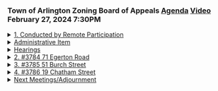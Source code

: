### Town of Arlington Zoning Board of Appeals [Agenda](https://arlington.novusagenda.com/agendapublic/MeetingView.aspx?MeetingID=2003&MinutesMeetingID=-1&doctype=Agenda) [Video](https://www.youtube.com/watch?v=DJDHTk_t_k0) February 27, 2024 7:30PM

<details>
<summary><a href="https://arlington.novusagenda.com/agendapublic/CoverSheet.aspx?ItemID=17409&MeetingID=2003"</a>1. Conducted by Remote Participation</summary> 
<details>
<summary>&nbsp;&nbsp;&nbsp;&nbsp;&nbsp;	 Christian Klein - 450</summary>
<blockquote>&nbsp;&nbsp;&nbsp;&nbsp;&nbsp;So this open meeting of the Arlington Zoning Board of Appeals is being conducted remotely, consistent with an act making appropriations for the fiscal year 2023 to provide supplementing certain existing appropriations and for certain other activities and projects signed into law on March 29, 2023. This act includes an extension until March 31, 2025 of the remote meeting provisions of Governor Baker's March 12, 2020 executive order suspending certain provisions of the open meeting law, which suspended the requirement to hold all meetings in a publicly accessible physical location. Public bodies may continue holding meetings remotely without a quorum of the public body physically present at a meeting location so long as they provide adequate alternative access to remote meetings. Public bodies may meet remotely so long as reasonable public access is afforded so the public can follow along with the deliberations of the meeting. An opportunity for public participation will be provided during the public comment period during each public hearing. For this meeting, the Arlington Zoning Board of Appeals has convened a video conference via the Zoom application with online and telephone access as listed on the agenda posted to the town's website, identifying how the public may join. This meeting is being recorded and it will be broadcast by ACMI. Please be aware that attendees are participating by a variety of means. Some attendees are participating by video conference. Others are participating by computer audio or by telephone. Accordingly, please be aware that other folks may be able to see you, your screen name, or another identifier. Please take care to not share personal information. Anything you broadcast may be captured by the recording. We ask you to please maintain decorum during the meeting, including displaying an appropriate background. All supporting materials provided by members of this body are available on the town's website unless otherwise noted. The public is encouraged to follow along using the posted agenda. As chair, I reserve the right to take items out of order in the interest of promoting an orderly meeting. As the board will be taking up new business at this meeting, as chair, I make the following land acknowledgement. Whereas the Zoning Board of Appeals of the Town of Arlington, Massachusetts discusses and arbitrates the use of land in Arlington, formerly known as Monotomy, an Algonquin word meaning swift waters, the board hereby acknowledges that the Town of Arlington is located on the ancestral lands of the Massachusett tribe, the tribe of indigenous peoples from whom the colony, province, and Commonwealth have taken their names. We pay our respects to the ancestral bloodline of the Massachusett tribe and their descendants who still inhabit historic Massachusetts territories today.</blockquote>

</details>
</details>
<details>
<summary>Administrative Item</summary> 
<details>
<summary>&nbsp;&nbsp;&nbsp;&nbsp;&nbsp;	 Christian Klein - 197</summary>
<blockquote>&nbsp;&nbsp;&nbsp;&nbsp;&nbsp;Moving to our agenda, first up is just an administrative item. As these items relate to the operation of board and such will generally be conducted without input from the general public, board will not take up any new business on prior hearings, nor will there be the introduction of any new information on matters previously brought before the board. So what's before us is a written decision on docket 378253 Lansdowne Road. This was a case that was heard in two subsequent meetings, voted on preliminarily at the last meeting, and the final written decision was written by Mr. Hanlon and myself and distributed to the board for comments. And a final version was issued this afternoon. Are there any additional comments for the written decision for 53 Lansdowne Road? Seeing none, I will accept a motion to approve the written decision for 53 Lansdowne Road. Mr. Chairman. Mr. Hanlon. Second. Second. Thank you, Mr. DuPont. So vote of those who were present at the hearing. Mr. Hanlon. Aye. Mr. Holley. Aye. Ms. Hoffman. Aye. Mr. LeBlanc. Aye. And the chair votes aye. That is approved. That brings us to the end of our administrative items.</blockquote>

</details>
</details>
<details>
<summary>Hearings </summary> 
<details>
<summary>&nbsp;&nbsp;&nbsp;&nbsp;&nbsp;	 Christian Klein - 156</summary>
<blockquote>&nbsp;&nbsp;&nbsp;&nbsp;&nbsp;Before opening the public hearings, here's some ground rules for effective and clear conduct of tonight's business. After I announce each agenda item, I will ask the applicant to introduce themselves for themselves and make their presentation to the board. I'll then request that the members of the board ask what questions they have on the proposal. After the board's questions have been answered, I will open the meeting for public comment. At the conclusion of public comment, the board will deliberate and vote on the matter. Any vote taken at this hearing will be preliminary until the written decision is approved by the board at a subsequent meeting. All votes will be conducted by roll call vote. Under state law, no decision granted by this board shall take effect until a certified copy of the final decision has been filed with and recorded at the Middlesex South Registry of Deeds in Cambridge by the applicant.</blockquote>

</details>
</details>
<details>
<summary><a href="https://arlington.novusagenda.com/agendapublic/CoverSheet.aspx?ItemID=17396&MeetingID=2003"</a>2. #3784 71 Egerton Road</summary> 
<details>
<summary>&nbsp;&nbsp;&nbsp;&nbsp;&nbsp;	 Christian Klein - 40</summary>
<blockquote>&nbsp;&nbsp;&nbsp;&nbsp;&nbsp;So with that, I will move on to item number two on our agenda, which is docket number 378471 Edgerton Road. So if I could ask the applicant to introduce themselves and tell us what they are seeking to do.</blockquote>

</details>

<details>
<summary>&nbsp;&nbsp;&nbsp;&nbsp;&nbsp;	 Jeremy Gavin - 369</summary>
<blockquote>&nbsp;&nbsp;&nbsp;&nbsp;&nbsp;Yes, I'm Jeremy Gavin. My company is Woodman Properties. We own the property. And we are looking to right now it's a currently a two family with living space on the first floor is one unit and the second floor is another. We're looking to add living space into the basement for the first unit that make two floors a living and then living space on the attic. They have two floors living space for the other unit. In doing so we're short on open space. So we are looking to get a variance on the open space. I'll go ahead and bring up the drawings. So this is the site plan that was initially provided. And so my understanding is that the additions to the basement level and attic floor are all within the footprint of the existing building. That's correct. The on the first floor. The only change is the is you're enclosing the rear porch. Correct. Yep. On the upper floor. This is already enclosed and so you're just staying within the existing on the second floor. Exactly. Yep. Okay. And then also I believe the plan. Existing egress stair is going to be removed as a new exterior egress stairs going to be added. Is that correct. Yeah, but you meaning this for the second floor unit. Yeah, it's got a back stairway going out of the house to back first open porch. We're going to have the egress off that back porch and then there'll be a set of, you know, like a landing off the porch and then a set of stairs. Okay. Right. And I know you had exchanged some emails with Colleen Ralston this afternoon there was some questions about the gross square footage of the property. Because it was a couple of just some discrepancies and what was in the record that was submitted, so I just wanted to confirm with you. So you're saying that the existing gross floor area, including the attic and the basement is 4514 square feet. That sounds right yes sorry I don't have it right in front of me, but yes, that's right. And the proposed gross floor area will be 4808. Correct. Yep.</blockquote>

</details>

<details>
<summary>&nbsp;&nbsp;&nbsp;&nbsp;&nbsp;	 Christian Klein - 165</summary>
<blockquote>&nbsp;&nbsp;&nbsp;&nbsp;&nbsp;Okay. And so this was brought to us as a special permit under 542. But the, we'll have to sort of think about this one a little bit. Any change in gross floor area that occurs within the footprint of the existing foundation walls is not considered substantially more detrimental, and so can be allowed by right. But there's the question about whether the gross floor, what the existing usable open spaces in the backyard and whether the property is compliant. At this time and whether it's being made and non compliant. And then the other that came up when I was reviewing this with the zoning official is that the enclosure of the porch on the first floor. Actually requires a special a specific special permit from the board section 539 D. So we can look at that as well. So with that, I am going to stop the share turn to the board and ask if there are any questions that the applicant.</blockquote>

</details>

<details>
<summary>&nbsp;&nbsp;&nbsp;&nbsp;&nbsp;	 Patrick Hanlon - 571</summary>
<blockquote>&nbsp;&nbsp;&nbsp;&nbsp;&nbsp;Mr chairman, Mr Hamlin. So, what is the current. I guess I'd like to have a little bit more explanation of what the current status is with respect to the amount of usable open space, if any, that that currently exists. My interest here is in making sure I understand whether or not we're dealing with a situation where it's already not compliant so that we're talking about the expansion of an existing nonconformity or whether we're talking about the possibility of a new nonconformity. So, if I'm wrong here. This is my understanding this is the existing condition, and the rear yard is 30 by 28, which comes out to 840 square feet that would count towards usable open space. Correct. So if the existing chairman if I may. Yes, it, you need to have 30% of the gross floor area is usable open space. Yes. So, 30%, we just take roughly a third of that would be around 1500 square feet and that's would suggest that that the amount that they currently have is already noncompliant it's not zero but it's noncompliant. Is that correct. Yeah. So, 840 I believe is 30% of. Yeah. This room is, I think it's might be more than that but it's certainly nowhere near the 4500 square feet that the property already has. So, Mr. Chairman, if I can continue there on that line of thinking either. This is not a significant extension because you're, you're not going to a zero to a greater degree of zero but you're going to some noncompliant percent to a greater degree of that percent or alternatively you're dealing with something that we can grant a special permit for through a finding there's no substantial adverse impact beyond what's already there. And that, I guess, since, since the applicant is already there, presumably, it would be more efficient just to undertake to give him the permit. If he otherwise requires for it. Again, this is the floor. The plan set of the building. I just wanted to go back. So this is the porch on the first floor. This is an open porch today this will be enclosed so this will. The board needs to make a finding in regards to the enclosure of this porch. The other question I would have for the board so the this stairwell as it comes down extends into the rear. What is currently the rear yard. So it would reduce the 30 foot dimension to about 27 feet. So it's still count as usable open space but it would be less than there is. But as we've said we already are under what we believe the proper value to be. So just sort of ask as an open question for the board as to whether they feel that those that egress stare should be included in the calculation for usable open space or whether it should be excluded from usable open space. This is sort of a situation we haven't really encountered before usable open space is intended to be for the recreation of the of the occupants by the definition in the bylaws and in this case it really wouldn't be for the recreation it would be as a as an egress path. And so I was just curious if the board saw any issue with that and whether we should be including it usable open space or not.</blockquote>

</details>

<details>
<summary>&nbsp;&nbsp;&nbsp;&nbsp;&nbsp;	 ? - 120</summary>
<blockquote>&nbsp;&nbsp;&nbsp;&nbsp;&nbsp;Mr. Chairman. Yes, Mr. I may be a bit too simplistic about this, but I don't think it really makes a difference. Because if there's less suppose it turns out that we have to subtract that from current usable open space if they're non compliant now there'll be a little bit more non compliant. But you're still talking about whether or not the there's a substantial adverse impact by the extension of the non conformity and it doesn't seem to me that this amount is likely to be material and in that consideration. Okay, wrong about that but it just seems that it's a fairly minor thing compared to the context of the entire the context of the entire proposal.</blockquote>

</details>

<details>
<summary>&nbsp;&nbsp;&nbsp;&nbsp;&nbsp;	 Adam LeBlanc - 196</summary>
<blockquote>&nbsp;&nbsp;&nbsp;&nbsp;&nbsp;Okay. Mr. Mr blank. I agree with Mr Hamlin on his interpretation of, of the ego stare and it encroaching into the open space in the rear yard there. I have a question that that just was thinking of. Does the applicant have any intention of subdividing the yard in any way, since I'm assuming now so be, you know, two unit condo. So I know sometimes there's a desire to subdivide the, the rear yard with offense or other type of screenings or anything like that. We weren't planning on dividing it with offense or anything we've done this in the past and we would just usually just square off in the condo docs, you know, or the, you know, saying that this is this happens is that but not with offense or anything. Just keep it one big open space. Okay. Yeah, just kind of asking. Yeah, just like a, you know, offense would kind of make it even smaller. Yeah, yeah. Even though it's the same size it just makes it feel smaller. So, yeah, I like that plan better it's kind of how I have as well and it works great. Yeah.</blockquote>

</details>

<details>
<summary>&nbsp;&nbsp;&nbsp;&nbsp;&nbsp;	 Roger Dupont - 197</summary>
<blockquote>&nbsp;&nbsp;&nbsp;&nbsp;&nbsp;Mr Chairman, Mr DuPont. So I just wanted to make sure I understood so the attic that is going to be developed into space living space. I wasn't sure that I understood the numbers correctly, in terms of the percentage of of that area that was going to be seven feet or above. And I just wanted to make sure that the math made sense in terms of the restrictions for the half story. Sort of a corollary to that was, I also was wondering because I know that it said that there's going to be a dormer above the stair to give it more headroom. Is that correct. Yeah, I believe. Yeah. And so, would that be counted in the, in the seven feet or above area, because it sounds like it's coming up the stairs but it's, I didn't know it's not actually floor necessarily right so. According to their documentation. The existing attic floor is 700, excuse me 615 square feet. And that will be increased up to 762 square feet, which is about 48% of 48% of the floor below. Yeah. Okay, I just wanted to make sure I understood the numbers. Thanks.</blockquote>

</details>

<details>
<summary>&nbsp;&nbsp;&nbsp;&nbsp;&nbsp;	 Dan Ricardelli - 299</summary>
<blockquote>&nbsp;&nbsp;&nbsp;&nbsp;&nbsp;Mr chair. Yes, Mr finale. I just wanted to ask the applicant, if there are any changes planned for the garage. No, we were hoping to keep that that was one option when I was talking with the building inspector was to remove the garage to create more. open space, but I hate to lose a garage. It's existing, it's there. So there is no plan to change it or anything. Because if we had to add the open space there, we couldn't even have parking there. So we would lose two parking spots even. And the driveway, there's enough room right now in front of the garage to have two spots. So right now we kind of really have four parking spots, but if we lost the garage, we really only have two parking spots because you'd need the rest of the driveway to get in and out of the parking spot. So we were hoping to keep it so we can keep four parking spots off street. Okay, understood. And if I may, Mr. Chair. Please. The added stairway that is coming at four feet off the back of that new enclosed porch, that doesn't impede the operation of the garage as you have it. It looks like they're pretty close together. So just wanted to ask. No, there should be plenty of room to get, you'd still have enough room to get up. The stairs are going to come almost to the footing of the driveway in front of the garage, and there'll still be plenty of space to get between to get into the backyard. And to get to the other unit, you'd have to go around the porch to get into the back of that unit. So there should be plenty of room there.</blockquote>

</details>

<details>
<summary>&nbsp;&nbsp;&nbsp;&nbsp;&nbsp;	 Christian Klein - 62</summary>
<blockquote>&nbsp;&nbsp;&nbsp;&nbsp;&nbsp;Okay, thank you. Any other questions from the board? The only other question I had, I know in the basement, you're planning on installing two egress windows on the driveway side. I would just encourage you to provide some kind of an easily detectable edge or bollards or something to make sure that cars don't accidentally drop a wheel into the well.</blockquote>

</details>

<details>
<summary>&nbsp;&nbsp;&nbsp;&nbsp;&nbsp;	 Jeremy Gavin - 128</summary>
<blockquote>&nbsp;&nbsp;&nbsp;&nbsp;&nbsp;Yeah, that was the plan. We were going to, I've used them before in the past. There's a pre-made base in there, I don't know what you want to call it, but then we were going to put a couple of posts, like bollards there for the same reason, same concern, people falling in as well. Right. Yeah. Yeah, and that's one reason why we moved the basement, the layout's a little bit funky because we were originally intending to use the first window well nearest to the garage, but we realized if we did that we would lose, you couldn't get in and out of those parking spots because we'd be impeding in the driveway more. So we kind of moved everything back to make that work.</blockquote>

</details>

<details>
<summary>&nbsp;&nbsp;&nbsp;&nbsp;&nbsp;	 Christian Klein - 246</summary>
<blockquote>&nbsp;&nbsp;&nbsp;&nbsp;&nbsp;Understood, thank you. Any other questions from the board? Seeing none, let's open the meeting for public comment. So just as a reminder, public questions and comments will be taken as they relate to the matter at hand and should be directed to the board for the purpose of informing its decision. Members of the public will be granted time to ask questions and make comments. Members of the public who wish to speak should digitally raise their hand using the button on the reactions tab in the Zoom application. Those calling in by phone, please dial star nine to indicate you would like to speak. You'll be called upon by the chair. You'll be asked to give your name and address for the record, and you'll be given time for your questions and comments. All questions are to be addressed through the chair. Please remember to speak clearly. For anyone wishing to address the board a second time during any particular hearing, the chair will allow those wish to speak for the first time to be called upon first. Once all public questions and comments have been addressed, the public comment period will be closed, and the board and staff will do our best to show documents being discussed. So with that, I will ask if there are any members of the public who wish to address the board in regards to this application. Let's see, a hand raised, Sabrina Egan. Go ahead. John Aprezzisi.</blockquote>

</details>

<details>
<summary>&nbsp;&nbsp;&nbsp;&nbsp;&nbsp;	 John Apruzzese - 201</summary>
<blockquote>&nbsp;&nbsp;&nbsp;&nbsp;&nbsp;Hello, my name's John Aprezzisi. We live at 66 Chandler Street, which is right behind 71 Edgerton. We looked at the plans. I just wanted to triple check. My understanding is there's just going to be a dormer on the second floor to add a little space. You're not going up an extra floor. It's just you're putting a dormer on the second floor. Is that correct? Yes, correct. I'm on the right-hand side looking from 71. Okay. I'm looking from R Street. It's on the right-hand side. Okay, so you're not adding any floors. You're just putting a dormer on the existing second floor to sort of square it off. Yeah, correct. Thank you so much. That was all I had. Thank you. Oh, you're welcome. Just going to quickly show. So this is the elevation of that right-hand side, which is the side opposite the driveway. So there's a small dormer above the stair to provide head height at the stair, and then a second small dormer over, I believe it's a bedroom area, a proposed bedroom area on that upper floor. And then on the side that faces the driveway, there are no dormers proposed for that side.</blockquote>

</details>

<details>
<summary>&nbsp;&nbsp;&nbsp;&nbsp;&nbsp;	 Christian Klein - 1101</summary>
<blockquote>&nbsp;&nbsp;&nbsp;&nbsp;&nbsp;Are there any other members of public who wish to address the board? Seeing none, I will go ahead and close public comment for this hearing. So what the board has before it, this is an application for a special permit, 71 Edgerton Road. The applicant is proposing to do a build-out in the basement floor and a build-out in the attic floor. The build-out in the attic floor will require the addition of two small dormers on the right-hand side. With the addition of those two dormers, the floor area of the attic remains under 50%. So the house still fully qualifies as a two and a half story house. The applicant is constructing two small egress windows on the driveway side of the building, which are allowed under the zoning bylaw. In addition, they have an existing front porch which is built out above that will remain as is. There is also an existing open porch on the first floor at the rear of the building, which is built out above. The plan is to enclose that lower porch that requires a special permit from the board under section 539D. And the applicant is also providing an exterior stair from the second floor level down to grade at the rear that will wrap around that existing porch structure at the back. As we had discussed at the start, there are a few existing non-conformities with regards to this property. So the, excuse me. So the lot is undersized at 5,160 feet. The minimum for the two-family district is 6,000. The existing frontage is 50 feet where the minimum is 60. So those are both pre-existing conditions. The existing front yard is 10.25 and there will be no change in that. That is a non-conformity. The existing right side is 5.67 feet where the minimum is 10. That's an existing non-conformity. The existing usable open space at the rear of the property is 840 square feet. 840 square feet is not sufficient for the amount of gross floor area existing in the house. So it is non-conforming with regards to usable open space. And those are, so those are the existing non-conformities. The intent is not to create any new non-conformities, but there will be a change in the degree of non-conformity with regards to the size of the property, the size of the house in regards to the usable open space that's existing at the rear of the property. In support of those, there's no real, there's not much of a change in the appearance of the house. So I'm not going to go through the residential design guidelines, but in reviewing the review criteria, so the board would need to make the standard findings for a special permit. And in addition, the board would need to make a finding in regards to the increase in the non-conforming nature of the structure that is in regards to the usable open space. Often we won't make that if it's entirely within the footprint of the building, but where we are enclosing the rear porch, I think it's appropriate for the board to make that consideration as well. So are there any further questions from the board about the application? Seeing none, we'll review the findings, the required findings. So the first is that the adverse effects of the proposed use will not outweigh its beneficial impacts. This is an existing two-family home in a residential district. It will continue serving as a two-family home in the same residential district. There will be a modest increase in size from 4,514 square feet to 4,808 square feet. Most of that will be restrained to within the foundation wall of the basement, which by the zoning by-law is not considered a detrimental to the neighborhood. Second, that the requested use is allowed by a special permit in the district. So the two-family use is an allowed use and it's an existing use. The requested use is essential or desirable to public convenience or welfare. So the residential accommodation in Arlington is an important part of our town and increasing the value of that stock and increasing the modernization of that stock is good for the overall health of the town. The requested use will not create undue traffic congestion or impair pedestrian safety. There are no improvements to the front of the property that would impede the view and will not be a change in the number of users of the property anticipated. And so there should not be an increase in traffic. Requested use will not overload any public systems. This is a two-family house, remaining as a two-family house. The needs for the utilities should not increase significantly. The special regulations for the requested use are fulfilled. So the special is section 539D, which requires a finding by the board that enclosed in the porch can be allowed. So that is a finding the board will need to make. And there are no other, and the only other finding is just that in general, it's not detrimental to the neighborhood. Next is requested use will not impair the character or integrity of the district. So this house is not changing substantially in terms of size or form. There will be two small dormers added to the top and that will be visible from the street. The enclosure of the porch at the rear is not something that will be noticeable from the public and will be a minor change to the property. And neither of those should impair the character or integrity. Requested use will not be detrimental to public health or welfare. The existing use and the existing structure are existing in the neighborhood and the changes to them are of a minimal nature that should not be detrimental. Requested use will not cause an excess of use detrimental to the neighborhood. Again, this is a two-family and a two-family district is the intended use and will not cause an excess. And then under section 813B, non-conforming single-family or two-family dwellings. An increase in the non-conforming nature of the structure will not be substantially more detrimental to the neighborhood than the existing condition. As we said before, these changes that are being proposed are fairly de minimis and should not cause any kind of substantial change to the neighborhood and certainly nothing that would be considered more detrimental than the existing current house that is on the site today. Thank you. Are there any questions or any opinions in regards to those findings? Mr. Hanlon, if you're speaking, you're muted.</blockquote>

</details>

<details>
<summary>&nbsp;&nbsp;&nbsp;&nbsp;&nbsp;	 Patrick Hanlon - 163</summary>
<blockquote>&nbsp;&nbsp;&nbsp;&nbsp;&nbsp;Sorry about that, Mr. Chairman. Please. I just did some quick arithmetic. If you take the increase in gross floor area from about 4,500 square feet to about 4,800 square feet, that is an increase in the, and then you basically make the fraction of 840 square feet divided by those two numbers. You go from 17 to 19% of the gross floor area for usable open space. It's a measure of how de minimis it actually is. And it's the standard, it seems to me that the cleanest way for us to do this is to assume that what you have is a substantial increase in the nonconformity because as long as we've had a hearing on it, we might as well proceed on that basis rather than do something that the building inspector might disagree with us later on. But if that's true, it's hard to imagine that can possibly be a substantially more detrimental than the current condition. Thank you.</blockquote>

</details>

<details>
<summary>&nbsp;&nbsp;&nbsp;&nbsp;&nbsp;	 Christian Klein - 341</summary>
<blockquote>&nbsp;&nbsp;&nbsp;&nbsp;&nbsp;Thank you, Mr. Hanlon. There should the board choose to move to vote in favor of this application. There are three standard conditions that would apply. The first is that the plans and specifications approved by the board for the special permit shall be the final plans and specifications submitted to the building inspector of the town of Arlington in connection with this application for zoning relief. There should be no deviation during construction from approved plans and specifications without the express written approval of the Arlington Zoning Board of Appeals. Number two would be the building inspectors hereby notified they are to monitor the site and should proceed with appropriate enforcement procedures at any time they determine that violations are present. The building inspector shall proceed under section 3.1 of the zoning bylaw and under the provisions of chapter 40, section 21D of the Massachusetts general laws and institute non-criminal complaints. If necessary, the building inspector may also approve an institute appropriate criminal action also in accordance with section 3.1. And number three, the board shall maintain continuing jurisdiction with respect to the special permit grant. Are there any additional conditions which the board feels would be appropriate to recommend for this application? Seeing none, the chair will accept a motion. Mr. Chairman. Mr. Hanlon. I move that the board approve the application subject to the three standard conditions. Thank you, Mr. Hanlon. Do I have a second? Second. Thank you, Mr. DuPont. So this is a vote of the board to approve the special permit for 71 Edgerton Road with the three standard conditions. So roll call vote. Mr. DuPont. Aye. Mr. Hanlon. Aye. Mr. Holley. Aye. Mr. Riccardelli. Aye. And the chair votes aye. The special permit for 71 Edgerton Road is approved. Thank you very much. Appreciate it. You're very welcome. So we will prepare a final draft and we'll hopefully vote at that at our first meeting in March. Okay. I appreciate your time. Thank you very much. Thank you. Have a good evening. Thank you.</blockquote>

</details>
</details>
<details>
<summary><a href="https://arlington.novusagenda.com/agendapublic/CoverSheet.aspx?ItemID=17397&MeetingID=2003"</a>3. #3785 51 Burch Street</summary> 
<details>
<summary>&nbsp;&nbsp;&nbsp;&nbsp;&nbsp;	 Christian Klein - 28</summary>
<blockquote>&nbsp;&nbsp;&nbsp;&nbsp;&nbsp;Returning to our agenda. Next item is docket 3785, 51 Birch Street. I'm going to ask the applicant to introduce himself and tell us what they are proposing.</blockquote>

</details>

<details>
<summary>&nbsp;&nbsp;&nbsp;&nbsp;&nbsp;	 James Risling - 871</summary>
<blockquote>&nbsp;&nbsp;&nbsp;&nbsp;&nbsp;Hi, good evening. My name is James Risling of LR Designs Incorporated in Cambridge, Massachusetts. We are seeking approval for two curb cuts at 51 Birch Street to provide two 10 foot wide driveways at each side of the site. This will allow us to develop two equal duplex units at the center of the lot. The other benefit is the two drives, which would be equivalent to a single double drive 20 feet wide will help preserve an existing 30 inch diameter ash tree that's basically in the center of the greenway in front of this house. And that's, we think that's a good benefit. The abutting neighbor to the right, their driveway is on the opposite side of their site. So there'll be quite a distance between the drives and then the abutter to the rear and to the left is undeveloped land in a flood plain. So again, we're seeking approval for two 10 foot wide drives in the curb cuts along with the materiality that we propose. I think maybe the best way to look at this is in the landscape plans. If you don't mind, pages two and three. I had to pull those up one second. Thank you. So page two shows the existing condition with an overlay of a proposed building footprint. And then to the center of the bottom of the page is the ash tree that I mentioned. They're supporting photos on the right hand side that show the existing house and the driveway is to the right of this ash tree. And you can see it in the lower image. If, if we could look at page 3, please. So, we're proposing to 10 foot wide curb cuts off of Bert street. On each side of the lot, and that would have. Again, provide us with, um, uh. Basically, a lot that we can create to equal duplexes in the center of the lot. And as I, as I mentioned, the, the 47 Bert street, the driveway is on the opposite side. So there's, there's still some distance between this new proposed driveway, which is fairly close to where the existing driveway is. And then the new driveway on the other side, um, again, a butts undeveloped land. And this is. Submitted as well, the site plan. Correct. And the landscape plan is based on this. So, you're. There's the 210 foot 810.8 foot. Side yard setbacks, which would be the 2 driveways and then I believe you're indicating that. This is a 6 foot fence that you're. Providing yes, yes, the driveways would actually be, I mean, they're nominal 10 feet, but 9 foot 9. To provide another 3 inches on the, on the property line to, to allow us to install the fence. Okay, so that 3 inches 0.25 and 8, that's a little over a foot on the fence line. Okay, so in the zoning and the Arlington zoning bylaw. Drive parking is allowed on a driveway in the side yard. But it is required that there's a vegetative buffer. Between the driveway and then adjacent residential parcel. So, what is that? What's the. Are you just proposing a solid fence or is it. Vegetation or what exactly are you proposing? Right now it's the fence. I believe with the foot, though, we could also. Include some vegetation at the base of the fence. The fence would be installed. It's indicated to be installed, maybe 4 inches above grade. So, there would be room for a ground cover. Thank you for that. And so there is an existing. House on the right to the right hand side. And then to the left and to the rear is land. It's Arlington land realty, which is the developers for a place. So, that land is intended to remain as a forested property as a part of that agreement. The other item, and I don't know if the building inspectors had an opportunity to speak with you today or not. I was reviewing this with him and we're concerned there may be a miscalculation in the rear yard. Of the property because the. Required right now, although the 1st floor is set back at 24.8 feet. The actual rear of the building is only 18.8 feet off the rear. Of the property, right? And we're taking the rear lot reduction. The lot is 90 feet deep. Okay, but 18.8 feet. It does not meet the 20 foot minimum required for usable open space. This is overhanging the usable over space and it's, it's less than 25% of the. Usable open space below, so usable open space. By the definition for usable open space is that it has to be part of the yard. And because the yard ends at the building. Even though it extends under an overhang at the rear. It's not considered usable open space. It's not under our. Purview to review that this evening, I just, I bring it to your attention because the. I don't want to be caught flat floated when you apply for the building permit, because I would encourage you to speak with the building commissioner in regards to this question. Right Thank you.</blockquote>

</details>

<details>
<summary>&nbsp;&nbsp;&nbsp;&nbsp;&nbsp;	 Christian Klein - 62</summary>
<blockquote>&nbsp;&nbsp;&nbsp;&nbsp;&nbsp;Thank you. Certainly. So, with that, are there questions from the board in regards to this application? Not see any questions. I noticed when I was reviewing the application. On the landscape plans, the flood zones, the 2 flood zones that this property falls in are indicated. Are there any other requirements? Because of the flood zone for development of this property.</blockquote>

</details>

<details>
<summary>&nbsp;&nbsp;&nbsp;&nbsp;&nbsp;	 James Risling - 30</summary>
<blockquote>&nbsp;&nbsp;&nbsp;&nbsp;&nbsp;Yes, we will be going to conservation and there will be requirements for the method of construction if it's approved. Okay, and that review has not occurred yet. That's correct.</blockquote>

</details>

<details>
<summary>&nbsp;&nbsp;&nbsp;&nbsp;&nbsp;	 Christian Klein - 1449</summary>
<blockquote>&nbsp;&nbsp;&nbsp;&nbsp;&nbsp;Okay, thank you. Thank you. Are there other questions from the board? No, I will go ahead and open this for public comment just to remind everyone public questions and comments are taken as they relate to the matter at hand. It should be directed to the board for the purpose of informing us decision members of public wish to speak should digitally raise their hand using the button on the reactions tab in the zoom application. Those calling in by phone please dial star 9 to indicate you would like to speak. You'll be called upon by the chair. He asked to give your name and address and given time for your questions and comments. All questions are to be addressed through the chair. Please remember to speak clearly. Are there any members of public who wish to speak to this application at 51 Burke Street? I do not see anybody wishing to speak to this application. I just want to confirm. Anyone wishing to speak to 51 Birch? Seeing none, I will go ahead and close the public comment period for this hearing. So what the board has in front of it, this is an application for only for a second driveway under section 6110A of the zoning bylaw. This is not related to a change to an existing house. This is a de novo project so the existing house will be torn down and replaced by this new house. The existing house is a single family house. This will be a two-family house but it is a two-family district so the use is appropriate. And then I had addressed the question with the applicant in regards to the usable open space the rear yard but that's not under our purview this evening as far as this hearing is concerned. And so what the board would need to make a decision on in regards to location is falls under section 6110A the location of parking spaces. So the board would need to find that a second driveway may be added in a manner that avoids an undue concentration of population. That a second driveway may be added in a manner that allows adequate provision of transportation. And that a second driveway may be added in a manner that conserves the value of land and buildings in the vicinity. And in making those determinations we will also review the special the general special permit requirements under section 333. So with that so oftentimes the board will go before conservation and so we'll have the benefit of sort of their requirements but in this case we're going before conservation so I just sort of thinking through if there's anything we would be doing that would need to be undone by conservation. I'd asked this recently have you made any determinations in regards to the makeup of the driveways? We're proposing permeable concrete pavers. Okay. And then the only other question that's necessarily in my mind is if if there's a change to the overall design to work out conflict with the building department regards to the usable open space. How or if that would impact the driveways? My sense is it probably would you would not change substantially the design of this the building but just change things in order to comply with the requirement. Yes, yes. Okay. All right. So then with that we'll go ahead and review the required findings. So the first under section 6110a is that a second driveway may be added in a manner that avoids an undue concentration of population. So obviously this is a two-family district it is an existing single family home. So this will effectively double the cars from this property but that is in keeping with the intent of the zoning bylaw. And as the applicant had noted that the proposed driveway is not immediately adjacent to another driveway on the street and so this should hopefully not cause the potential for any disruption of use of that driveway from either property. The second driveway may be added in a manner that allows adequate provision of transportation. So as the applicant noted in order for the two units to each have sufficient number of parking spaces and to have the parking at grade and in the side yards as opposed to either under the house or directly or in the front of the house which would require the removal of an existing tree that is a very substantial public shade tree that the use of the side driveways would allow them to provide the required number of park the amount of parking for a structure of this type. And the third is that the second driveway may be added in a manner that conserves the value of land and buildings in the vicinity. So it does not appear that the addition of a driveway would impact necessarily the value of land or buildings in the vicinity. I do note that the abutting property to the right that their house does seem to be fairly close to the property line on that side which does give me a little bit of pause. But as the applicant had noted that they are planning to provide a privacy fence between the two properties that hopefully should ameliorate any impact that may have. And that the applicant is going to look into providing some greenery associated with that to comply with the zoning bylaw that requires that there be a vegetated buffer to an adjacent property. So those are the three findings that need to be made under section 6.110a. And then under section 3.33 which is the general section on special permits. The board would need to find that the adverse effect to the proposed use will not outweigh its beneficial impacts. So the second driveway would create an additional point of traffic entry but this is a very quiet section at the back end of this neighborhood. So to speak this is a very quiet neighborhood. The board is very familiar with this neighborhood due to work on previous projects and that this should not cause an undue burden on the neighborhood. The requested use is allowed or allowed by special permit in the district. So a second driveway can be allowed by special permit under section 6.110a. The requested use is essential or desirable to the public convenience or welfare. Whereas this property is being converted from a single family to a two-family house and doing so well is allowed under the zoning bylaw and creates a house of the size that is anticipated for the zoning district. It would be desirable to facilitate that the creation of a second driveway would lead to that. The requested use will not create undue traffic congestion or impair pedestrian safety. The proposed structure is actually farther back from the street than the current structure. It is the last house on this side of the street and so there should not be any traffic traveling down this street past this house except to serve houses on the opposite side. Hopefully the work that is being done in the house will improve the quality of the pedestrian traffic in front of the house. Use will not overload any public system. Creation of a second driveway as the applicant has noted it would have concrete pervious pavers which would allow any rainwater that falls on the driveway to percolate into the groundwater and so it will not impact the existing storm drainage system in that neighborhood which would be the only public system affected. Any special regulations for the requested use are fulfilled so the special regulation that is at 6.110a findings which the board has already reviewed. The requested use will not impair the character or integrity of the district. Most houses in these districts have existing surface parking to the side of the house. Doing this on both sides should not impact the character integrity especially whereas on the on the left hand side there are no other houses on that side of the street. The requested use will not be detrimental to public health or welfare. It is just a driveway. It does not impact the health or welfare beyond the traffic and the pedestrian safety which we've already discussed and the requested use will not cause an excess of use detrimental to the neighborhood. This is the addition of a driveway to the to the side and is not causing an excess in the number of driveways or such in this neighborhood. So that is how I am viewing this case. Are there any questions comments or contradictions from the board?</blockquote>

</details>

<details>
<summary>&nbsp;&nbsp;&nbsp;&nbsp;&nbsp;	 Patrick Hanlon - 395</summary>
<blockquote>&nbsp;&nbsp;&nbsp;&nbsp;&nbsp;Mr. Chairman. Mr. Hanlon. I certainly don't have any contradictions. I think that the chair has presented the property has presented the question correctly. I just wanted to sort of make a more general observation that it is often true that when people are changing are building duplexes basically and they're side by side it's often more convenient for the people who occupy the duplexes to have separated driveways and that potentially increases the concentration of curb cuts that may be thought to have an adverse impact and in some places does have an adverse impact. Here because of the fact that the driveway on the right side is located on the opposite side of the property and there won't be a driveway on the other side because that is going to be conservation land and I think that is apt to be true even if ultimately the project that has previously been approved for the Thorndike Place project doesn't proceed because of some other reason. So essentially the pattern that emerges is very similar to the pattern that would normally emerge in the event that you just have driveways lined up onto a property. So it seems to me that that we normally take as normal and as an appropriate way of organizing the access to the streets. Certainly I wouldn't want to sacrifice a significant tree in order not to have that and so it seems to me that what we have is sensible in this way. There is a general problem that that because of the increased prevalence of duplexes rather than two family houses you have more and more side by side and less and less interest in having consolidated driveways because you want to keep the two houses separate and have separate access to the street. That's always a conflict and this ordinance, this bylaw was not written with that conflict in mind and to some extent the language doesn't provide us with the guidance that we need in order. in order to work that out. But this is kind of a unique case. This is the only one that I can remember where the way in which the access to the street works with two driveways pretty much replicates what the normal pattern is when you don't have two driveways, but you have each one driveway for each house.</blockquote>

</details>

<details>
<summary>&nbsp;&nbsp;&nbsp;&nbsp;&nbsp;	 Christian Klein - 143</summary>
<blockquote>&nbsp;&nbsp;&nbsp;&nbsp;&nbsp;Thank you, Mr. Hanlon. Any other comments from the board? Seeing none, should the board vote to approve this special permit application? There are the three standard conditions which were previously read into the record this evening which the board would apply. I would also ask that the board consider condition that the applicant is to provide a revised landscape plan to the Inspectional Services Department demonstrating compliance with the requirement to provide a vegetative buffer between the side yard driveway and residential properties. Just wanna make sure that that is covered and that may very well be impacted by the Conservation Commission before. So this would just be, we would just need something at the end just to confirm that we are meeting that requirement. Are there any other conditions which members of the board feel would be appropriate for this matter?</blockquote>

</details>

<details>
<summary>&nbsp;&nbsp;&nbsp;&nbsp;&nbsp;	 ? - 104</summary>
<blockquote>&nbsp;&nbsp;&nbsp;&nbsp;&nbsp;Mr. Chairman, I have a question about the conditions that you just mentioned and similar to that. We've got plans before us, but the only issue before us has to do with the access. So presumably we will have a standard condition that says that the applicant has to observe the plans that have been presented to us. If they should change in a way that doesn't affect the, that doesn't affect the access, in other words, the driveways don't change, will the applicant need to come back for us for leave to make any other amendments that wouldn't be tied to the access?</blockquote>

</details>

<details>
<summary>&nbsp;&nbsp;&nbsp;&nbsp;&nbsp;	 Christian Klein - 133</summary>
<blockquote>&nbsp;&nbsp;&nbsp;&nbsp;&nbsp;Very good question. We could certainly write a condition that's actually to that effect that any changes, so that the board understands the applicant may make changes due to requirements set by Conservation Commission or Inspectional Services, changes not affecting the approved layout, approved driveway layout. It will not be considered to be a deviation It will not be considered to be a deviation from the approved plans. So if the board would accept at a condition that the board understands the applicant may make changes due to requirements set by the Conservation Commission or Inspectional Services Department. Of course, I can't read my handwriting. Changes not affecting the approved driveway layout shall not be considered to be a deviation from the approved plans. Mr. Hanlon, does that seem to meet the requirements?</blockquote>

</details>

<details>
<summary>&nbsp;&nbsp;&nbsp;&nbsp;&nbsp;	 Patrick Hanlon - 107</summary>
<blockquote>&nbsp;&nbsp;&nbsp;&nbsp;&nbsp;Well, it does. Let me just add, let me just complicate things a little bit further. I wonder if it would be appropriate since Mr. Risling's representation about preserving the 30 inch ash tree is a not insignificant factor in our decision. I would be inclined to recommend that we have a condition requiring the preservation of that tree subject to the concurrence of the tree warden. And in that event, that would not relate to the driveway as such. So I would probably suggest adding to the approved, when you say approved plans, say, or any specific condition in the special permit grant to include that.</blockquote>

</details>

<details>
<summary>&nbsp;&nbsp;&nbsp;&nbsp;&nbsp;	 Christian Klein - 413</summary>
<blockquote>&nbsp;&nbsp;&nbsp;&nbsp;&nbsp;No, we could do that. Or we do have a standard condition that we frequently use that the board requests the applicant work with the tree warden to address compliance with the town's tree protection and preservation bylaws. And so we could start with that and then say, including the preservation of the public shade tree in front of the property. With me too. I just, you know, it's really built in suspenders because there's reasons why it is that that needs to be preserved in any event, but it seems to be useful for us to include that in the conditions that we have, just to note that it was an important part of our decision. Okay, so what we are proposing, we have our three standard conditions that are three additional conditions. The first, that the applicant has to provide a revised landscape plant to the Inspectional Services Department demonstrating compliance with the requirement to provide a vegetative buffer between a side air driveway and residential property. The second would be that the board understands the applicant may make changes due to the requirements set by thing. The approved driveway layout shall not be considered to be a deviation from the approved plans. And the third would be that the board requests the applicant work with the tree warden to address compliance with the town's tree protection and preservation bylaw, including the preservation of the public shade tree in front of the property. Are there any additional conditions that the board feels would be appropriate in this matter? Seeing none, the chair will entertain a motion. Mr. Chairman. Mr. Hanlon. I move that the board approve the application subject to the three standard conditions and to the three additional conditions that the chair has just read into the record. Second. Thank you, Mr. Hill. Thank you, Mr. DuPont. So this is a vote of the board to approve a special permit for 51 Birch Street with six conditions. And this is a special permit request for a special driveway. Excuse me, for a second driveway. Motion by Mr. Hanlon, approved by Mr. DuPont. Roll call vote of the board. Mr. DuPont. Aye. Mr. Hanlon. Aye. Mr. Holley. Aye. Mr. Cordelli. Aye. And the chair votes aye. The special permit for 51 Birch is approved with the conditions. Thank you very much. Thank you for your time and your consideration. You're very welcome. Then I'll go back. Went back to our agenda.</blockquote>

</details>
</details>
<details>
<summary><a href="https://arlington.novusagenda.com/agendapublic/CoverSheet.aspx?ItemID=17398&MeetingID=2003"</a>4. #3786 19 Chatham Street</summary> 
<details>
<summary>&nbsp;&nbsp;&nbsp;&nbsp;&nbsp;	 Christian Klein - 16</summary>
<blockquote>&nbsp;&nbsp;&nbsp;&nbsp;&nbsp;This brings up item number four, 3-7-8-6-19 Chatham Street. And tell us what they are proposing.</blockquote>

</details>

<details>
<summary>&nbsp;&nbsp;&nbsp;&nbsp;&nbsp;	 Rock Hargrove - 94</summary>
<blockquote>&nbsp;&nbsp;&nbsp;&nbsp;&nbsp;Yeah, hi. I just wanted to introduce ourself. We're the homeowners, Rock Hargrove, my wife, Molly Hargrove. We've lived here since, I think, 2016, 17. I always get that wrong, or 16. Thank you. And we have two kids who attend Stratton School right at the end of the street, and we'd love to stay here, but need a little bit more space. And Katie Flynn, our architect, is gonna walk you through the application. But thanks for hearing us. Well, thank you very much. Ms. Flynn, do you have a presentation to make?</blockquote>

</details>

<details>
<summary>&nbsp;&nbsp;&nbsp;&nbsp;&nbsp;	 Katie Flynn - 677</summary>
<blockquote>&nbsp;&nbsp;&nbsp;&nbsp;&nbsp;I'm happy to. If you'd like me to share a screen, I have the permit set that we submitted, and I also have a really brief, just sort of three-page summary of basically the same thing. Or you could open the permit set from your screen, whichever you prefer. That's great. Colleen, if you wouldn't mind giving her permission. He is all set. Great, thank you. Great. So like Rock and Molly said, they live at 19 Chatham Street, and they're hoping to put an addition onto the rear of their house. And we are seeking a special permit that will allow us to increase the gross square footage of the home by 877 square feet, which is more than the 750 square feet allowed by right. So that's what we're here to seek a special permit for. And this is a really brief summary that we put together for Rock and Molly to share with their neighbors, just to understand what's happening. But we do have the full permit set here. And our calculations show that the property is existing nonconforming in four ways, lot area, lot frontage and width, front yard setback, and side yard setback. Those are all existing nonconformities. So we're creating no new nonconformities, but we are adding 877 square feet. But we check out on open space and all other metrics. So that's the kind of summary of what we're hoping to do. But we can share these kind of digestible images for you. This is the house as it appears from the front from Chatham Street, the top image. And our addition is at the rear. It's kind of a low slung two-story addition. The grade slopes down to the existing garage and then slopes back up to the backyard. So we're not doing any modifications to existing natural grade really. We're just tacking on this two-story addition. And it is kind of a smaller volume than the primary volume of the house. So the home will still read really exactly as it does from the front with the exception of being just sort of generally spiffed up with new windows and siding and things like that. Another benefit of this project is that because we're affecting more than 50% of the house, we're required to abide by the new energy stretch code. So the whole house is gonna get an energy makeover and be much more efficient and kind of healthy for the neighborhood and for the Hargrove family. So again, here's the front elevation, the driveway side elevation, and the rear elevation. I do wanna note, and I apologize for this, we've tinkered with the front elevation and added a couple of windows since the permit set that we shared with you. So I just wanted to clarify that as I was listening to the prior hearings, there will be just this modest change of adding a second window at the front bedroom and we're putting a circle window over the front door. But I'm happy to answer any questions that you may have. And I think I'll land on the kind of annotated site plan as an easy way to talk about what we're hoping to do. Oh, I'm sorry, one last thing. There's a existing single story kind of addition in this back rectangle that will be demolished to make way for the new larger addition. So just to clarify what that little bump is at the back of the house. Great, well, thank you very much for the description of the project. When I was first reviewing the project, my one question had to do with the transition from in the roof from the old house to the new house, but because it looked like there was a little bit of a hitch, but I believe that's just a little bit of a parapet there on the edge. That's exactly right, yep. And then it's going to be a predominantly flat roof with just enough of a cricket to shed water through the parapet wall.</blockquote>

</details>

<details>
<summary>&nbsp;&nbsp;&nbsp;&nbsp;&nbsp;	 Christian Klein - 73</summary>
<blockquote>&nbsp;&nbsp;&nbsp;&nbsp;&nbsp;Okay. Otherwise, there were no other questions I had on the application. And you've noted that there may just be a change in a couple of windows on the front of the house, but otherwise everything else is essentially as submitted. Correct, yep. And that change would be the existing portion of the house. So it would be not the part for which we're seeking a special permit. Okay, questions from the board?</blockquote>

</details>

<details>
<summary>&nbsp;&nbsp;&nbsp;&nbsp;&nbsp;	 Dan Ricardelli - 49</summary>
<blockquote>&nbsp;&nbsp;&nbsp;&nbsp;&nbsp;Mr. Chair. Mr. Ricconelli. Can I ask a question about the retaining wall, which is noted in red here. So it looked like there was an existing retaining wall there. Is the wall just being rebuilt or is it taller in the new condition than in the existing condition?</blockquote>

</details>

<details>
<summary>&nbsp;&nbsp;&nbsp;&nbsp;&nbsp;	 Katie Flynn - 165</summary>
<blockquote>&nbsp;&nbsp;&nbsp;&nbsp;&nbsp;That's a great question. It's something that we haven't totally designed through yet because it does need to be repaired. And I think that's our primary goal is to repair it kind of in its current place and configuration. But the stairs that exist there now are like steep and crummy and like the driveway has this weird, like mound of dirt kind of at the back edge of it. So we're hoping to clean it up a little bit and that might change the geometry of the retaining wall a little bit. But we're aware that if a retaining wall is within the side yard setback area, it needs to be, I think it's less than four feet tall. And we know we need to meet natural grade at the property line and things like that. So I'm sorry, we don't have like a total ironed out plan for that, but the goal is to kind of repair in kind as much as possible.</blockquote>

</details>

<details>
<summary>&nbsp;&nbsp;&nbsp;&nbsp;&nbsp;	 Dan Ricardelli - 72</summary>
<blockquote>&nbsp;&nbsp;&nbsp;&nbsp;&nbsp;Okay, Mr. Chair, if I may just respond to that. Yes, please. I think that's great. It's good that you know about those regulations. Oftentimes when these come up at the property lines, neighbors have concerns about water management at those locations. So I just encourage you to consider that if the wall is taller or if you're regrading in that condition, just to be respectful of the neighbor's property. Thank you.</blockquote>

</details>

<details>
<summary>&nbsp;&nbsp;&nbsp;&nbsp;&nbsp;	 Patrick Hanlon - 135</summary>
<blockquote>&nbsp;&nbsp;&nbsp;&nbsp;&nbsp;Other questions to the board? Mr. Chairman. Mr. Hanlon. I wonder if Ms. Flynn could explain to us a little bit where this new structure, well, the bigger structure will be in comparison to where the other structures are in the vicinity. There's 23 on one side, there's another house 17, I believe on the corner. There are a couple in the back. And I noticed in the record that the owners of number 23 have supported the application. But when you're dealing with this particular section of the bylaw, there's a sort of a thumb on the scale in favor of protecting the sort of acquired rights of the people whose houses are already there. And so it's always helpful to have an analysis of how this relates to the structures in the vicinity.</blockquote>

</details>

<details>
<summary>&nbsp;&nbsp;&nbsp;&nbsp;&nbsp;	 Katie Flynn - 186</summary>
<blockquote>&nbsp;&nbsp;&nbsp;&nbsp;&nbsp;We haven't captured the adjacent structures in the property survey, but my understanding and maybe if Brock would like to hop in if he knows off hand how the neighboring structures relate. The footprint of the existing house at 19 Chatham is smaller than its neighbors on either side, I believe. And it's certainly not kind of out of scale with the surrounding neighborhood. I think that's all I can sort of definitively say, but I'm sorry without having the like crisp drawings of the neighboring properties. The one additional comment I will make is that Brock and Molly are also really cognizant of retaining not only like a technically usable open space of a backyard, but like an actually family friendly, large, comfortable backyard. So I think we could have pushed further back relative to the rear yard setback and the open space calculation, but there's an existing patio kind of in this footprint and we're trying to respect the fabric that's been already established. So that's sort of a soft way of saying we're aware of that, but I don't have a hard answer.</blockquote>

</details>

<details>
<summary>&nbsp;&nbsp;&nbsp;&nbsp;&nbsp;	 ? - 118</summary>
<blockquote>&nbsp;&nbsp;&nbsp;&nbsp;&nbsp;Thank you. Actually on the front page of the drawing set, you have what looks like it might be a figure ground with the... Oh, it might just be like a Google Maps screenshot. Yeah, it might just give a little sense as to it. That's the existing house footprint. So if I were to hazard a guess, we'd be going back about halfway as far as that circle does or two thirds of the circle, something like that. I'll flip back and forth. It's less than the remaining yard, the addition. So yeah, it's like almost to the edge of the circle, something like that, sort of in line with the rear walls of the neighboring homes.</blockquote>

</details>

<details>
<summary>&nbsp;&nbsp;&nbsp;&nbsp;&nbsp;	 Patrick Hanlon - 142</summary>
<blockquote>&nbsp;&nbsp;&nbsp;&nbsp;&nbsp;Mr. Chairman. Mr. Hanlon. I can just characterize this. This house is considerably removed from the structures that are on Fabian Street, but immediately behind this. So the only really nearby structures are at 17, which is to the right and 23, which is to the left. I think I have that right. The people at 23 have basically endorsed this application and I'm assuming that they feel that this is compatible with their house. And 17 has, you may hear from them later on this evening, but their house is just a little bit further away than 23 is and doesn't look from the map as if there would be a particularly large impact from an additional structure on this property. So that's kind of what the map tends to show and we'll see if the public hearing shows anything else.</blockquote>

</details>

<details>
<summary>&nbsp;&nbsp;&nbsp;&nbsp;&nbsp;	 Christian Klein - 201</summary>
<blockquote>&nbsp;&nbsp;&nbsp;&nbsp;&nbsp;Are there any other questions from the board? Seeing none, I will note that the board is in receipt of three letters in regards to the application. So I'm going to go ahead and move on to the next item. This application. So, this is a letter from David Boggs of one Epping Street speaking in favor. Second from Paul's zone at 23 Chatham which one that Mr. Hanlon had referenced speaking in favor. And the third will be an Adam Bailey and that they are in favor as well. So, three letters in favor from neighbors. So, with that, we'll go ahead and open the meetings for public comment. The public comment is taken as it relates to the matter at hand. It should be directed to the board for the purpose of informing our decision. So, if you would like to speak, you can digitally raise your hand using the reactions tab in the Zoom application. If you're calling in by phone, you may dial star 9. Called upon by the chair, be asked to give your name and address, given time for questions and comments. Are there any members of the public who wish to address this application?</blockquote>

</details>

<details>
<summary>&nbsp;&nbsp;&nbsp;&nbsp;&nbsp;	 Steve Moore - 221</summary>
<blockquote>&nbsp;&nbsp;&nbsp;&nbsp;&nbsp;Mr. Moore. Yes, thank you, Mr. Steve Moore. Thank you, Mr. Hanlon. I have a question for Mr. Hanlon specifically on the last case. I could not really anticipate. So, that's great. And relative to this case, a question for the applicant. I was trying to follow on Google Maps, particularly the street movements, the shape of the backyard. I don't know if those represent the property boundaries currently. I can just say, Katie, when we had those fences installed, we conducted a survey, so they should reflect the property line. Okay. Thank you, Mr. Chair. That's great. It looks like there's no significant trees in the edging of those boundaries that are going to be impacted by the construction back there. Also, I could see that when they're planning to actually put the addition, I'm not sure if there are trees there or not. I do want to draw the attention, though, just as with the last case, that the significant public street tree there is going to require some significant protection during the construction, just because it is a large tree and will require protection. So, I would, just like the Board did for the last case, I would certainly encourage the applicant to talk to the tree warden about dealing with that particular incident. Thank you, Mr. Chair.</blockquote>

</details>

<details>
<summary>&nbsp;&nbsp;&nbsp;&nbsp;&nbsp;	 Christian Klein - 1075</summary>
<blockquote>&nbsp;&nbsp;&nbsp;&nbsp;&nbsp;I'll comment that you and the tree warden go back and forth about that tree quite frequently, because it has branches that fall from time to time, but we can definitely do that. It looked like there had been some trimming, Mr. Chair. Good. I think trees complement the house, and I'm glad you're being careful at maintaining it. Thank you. Thank you, Mr. Work. Are there other members of the public who wish to address this hearing? Seeing none, we'll go ahead and close the hearing for public comment. So, what the Board has in front of it, this is a request for a special permit for a large addition by Section 542 B-6 in the Zoning By-law, which applies to large additions that are outside the foundation wall of the existing building, which this is in the rear yard. There are several pre-existing nonconformities with the property that were already read in by Ms. Flynn. There are no new nonconformities that will be created, and there are no existing nonconformities that will be made more nonconforming. In regards to residential design guidelines, this is in addition to the rear of the house, which is in keeping with the request of the guidelines and the existing house is being kept essentially intact. And so it sort of preserves the existing street look and the setbacks and whatnot from the street side. So all that is appropriate. And then in terms of the project review, the one question I had had on the application, and I believe this is just a typo, there is no change to the height of the building, correct? No. The existing ridge line is going to stay the same, and the addition is lower than it. When the application was typed in electronically, the building height was changed from 29.62 to 39.62, but I figured that was just a typo, so we'll What about a typo? Perfect. And then I think you were looking for us? The gross floor area and usable open space are all funded. So with that, so under section 542B6, large additions, the board is required to make three findings. First, that the alteration or addition is in harmony with other structures and uses in the vicinity. The second is that we are to consider dimensions and setbacks in relation to abutting structures and uses. And the third, we are to consider conformity with the purposes of the bylaw. And then in review of harmony with other structures, we typically review the special permit criteria, which we will go through as well. So the alteration or addition is in harmony with other structures and uses in the vicinity. As we review the size relative to adjacent structures in the neighborhood, this will be sort of keeping in general size with the structures to both sides will not be significantly larger than other structures in the area. And the addition is kept to the rear and is not larger than the existing house. And so it will be in harmony with both the existing structure, but also with other structures and uses in the vicinity. As Mr. Hanlon pointed out, the dimensions and setbacks in relation to abutting structures, there's quite a bit of distance behind this house to the next houses on the next street. And this will not be causing any sort of crowding of adjacent properties. And as we said before, this will be in keeping with the general scale of houses in the vicinity and their conformity with the purposes of the bylaw. So the purposes of the bylaw include such things as preservation of fresh air and sunlight and increasing the value of the property, increasing the value of the town and other such things. And certainly this does all of those. Then looking upon the required findings for special permit, the adverse effects of the proposed use will not outweigh its beneficial impacts. The adverse effects I think could be very minor. As Mr. Riccidale pointed out, depending on what goes on with the reconstruction of the existing retaining wall that is sort of outside our purview for this special permit, but certainly that is something that the applicant has said they will look into going forward. That the requested use is allowed or allowed by special permit in the district. This is a single family house, a single family district. That is allowed. And then the large addition is covered by a subsequent condition here. Requested use is essential or desirable to the public convenience or welfare. The use and enjoyment of the existing housing stock in Arlington is generally a public good and the increase in the size to make the house more usable to families that have set down roots in our community is a net benefit to the town. That the requested use will not create undue traffic congestion or impaired pedestrian safety. Again, this is in addition to the rear yard. It doesn't impact sight lines at the front of the property. It will not increase the number of people living on the property and will not have an impact on traffic or pedestrian safety in front of the property. Requested use will not overload any public systems. It will remain a single family house so there will not be an increase in the number of occupants of the house caused by the construction project and so therefore will not overload any public system. Special regulations for the requested use are fulfilled. So the special regulations, this is the requirement for the large addition and we have already reviewed the findings that are required for that. Requested use will not impair the character or integrity of the district. This single family house will remain single family, will be expanded in such a manner that it is in keeping with the general pattern in the neighborhood. Will not be detrimental to public health or welfare. Excuse me. This is sort of on the other points. This is very much in keeping with what the house ought to be. And lastly Sorry about that. Lastly, will not cause an excess of use detrimental to the neighborhood and that certainly will not single family house and single family district of a size that is compatible with its adjacent homes. Are there any questions, comments or contradictions to those findings? Seeing none, should the board approve, I'm sorry, Mr. Hanlon?</blockquote>

</details>

<details>
<summary>&nbsp;&nbsp;&nbsp;&nbsp;&nbsp;	 Patrick Hanlon - 131</summary>
<blockquote>&nbsp;&nbsp;&nbsp;&nbsp;&nbsp;I just wanted to say that the last, excuse me, on every single case that we have, we come to that last criterion and we always say the same thing. And we might just want to just kind of take general notice that when you've got, when you have a situation where the use is the use that is this primary use that is envisioned by the zoning district, that condition never applies. It needs to be a conflict of uses for that to be that's aiming at putting little stores in residential districts and that sort of thing. It doesn't really apply here in general rather than having to say that each time we should just take notice that that is really inapplicable to this kind of case. Thank you.</blockquote>

</details>

<details>
<summary>&nbsp;&nbsp;&nbsp;&nbsp;&nbsp;	 Christian Klein - 280</summary>
<blockquote>&nbsp;&nbsp;&nbsp;&nbsp;&nbsp;So then moving on to conditions, the board has the three standard conditions that were earlier read into the record. There was a recommendation by Mr. Moore that we include our somewhat typical condition that the board request the applicant work with the tree warden to address compliance with the town's tree protection and preservation bylaw. And as was raised by the architect, they may be shifting some of the windows or doing something different with some of the windows on the existing house and so I would propose the condition that the board does not consider changes to the fenestration on the existing building to be a deviation or requiring review by the board. So if those would be acceptable to the board. And with that, unless there's any additional questions the chair will entertain a motion. Mr. Chairman. Mr. Hanlon. I'm hoping that this is a sufficiently entertaining motion. I move that the board approve this application subject to the three standard conditions and the additional conditions that the chair just read into the record. Second. Thank you Mr. DuPont. So just to confirm this is a motion to approve the special permit for 19 Chatham Street with five total conditions. As this motion by Mr. Hanlon approved by Mr. DuPont. So a vote of the board. Mr. DuPont. Aye. Mr. Hanlon. Aye. Mr. Holley. Aye. Mr. Riccardelli. Aye. And the chair votes aye. The special permit for 19 Chatham Street is approved. As we noted before, these approvals are preliminary until the final written decision is approved which we hopefully will be doing at our next meeting. Great. Thank you very much. Appreciate your time. Thank you.</blockquote>

</details>
</details>
<details>
<summary>Next Meetings/Adjournment</summary> 
<details>
<summary>&nbsp;&nbsp;&nbsp;&nbsp;&nbsp;	 Patrick Hanlon - 247</summary>
<blockquote>&nbsp;&nbsp;&nbsp;&nbsp;&nbsp;Mr. Chairman. Mr. Hanlon. Now that we're off for the other cases anyway. We've got three opinions coming out of tonight, I think. And I'm willing to take two of them, but would love to have somebody take the third. I also am wondering whether Ms. Walston could just make it a general practice. She has both a good Zoom recording of all of our hearings and that recording also produces a transcript. And it's possible for her because she has been doing this with me is to post at least the transcripts and I think both in one drive or whatever it's called, the town's version of that. If we move to the point which I think that we have to eventually where the opinions are spread around more, it would be helpful possibly for everyone to just have one place that's accessible to all of us where they can go to look for those and make whatever use of them that they need to. So, I mean, Ms. Walston I think is still with us and if she can manage doing that, it would make it easier for everyone who might be writing an opinion to go back, check what was said at a given point, use the transcript and check what really was said that the transcript recommends, which is always a challenge sometimes too. But anyway, it makes it easier for everyone to be in a position to write up one of these.</blockquote>

</details>

<details>
<summary>&nbsp;&nbsp;&nbsp;&nbsp;&nbsp;	 Colleen Ralston - 33</summary>
<blockquote>&nbsp;&nbsp;&nbsp;&nbsp;&nbsp;Patrick, I'm happy to do that. Same place that I put it for yours on the SharePoint site and then I can just share the link with everyone so they can see it.</blockquote>

</details>

<details>
<summary>&nbsp;&nbsp;&nbsp;&nbsp;&nbsp;	 Roger Dupont - 115</summary>
<blockquote>&nbsp;&nbsp;&nbsp;&nbsp;&nbsp;That would be great. There are folks who would like to take a hand at writing a decision. We have shared them around a little bit more recently, but it would be nice if somebody could take one of these on as well. It would be great if someone could step forward tonight, but if not if you could just let Mr. Hanlon and myself know that you're willing to do it. It doesn't take an exorbitant amount of time. It's just taking an old one and modifying it to meet the new requirements. I can do the large edition if that's okay with you guys. That would be great. That's the last one, right?</blockquote>

</details>

<details>
<summary>&nbsp;&nbsp;&nbsp;&nbsp;&nbsp;	 Christian Klein - 113</summary>
<blockquote>&nbsp;&nbsp;&nbsp;&nbsp;&nbsp;Thank you, Roger. You're welcome. We have meetings coming up two in March. We have March 12 and March 26. March 12 we have two continuances from our last hearing that are scheduled to come up on that one. We'll see what happens there. Then we have meetings scheduled for April 9th and April 23rd. April 23rd is right after the first night of town meeting. It is also during Passover week. I don't know if there are any members of the board who would not want to attend on the 23rd. You can go ahead and let me know. If we need to, we can reschedule that to another night. Mr. Hanlon.</blockquote>

</details>

<details>
<summary>&nbsp;&nbsp;&nbsp;&nbsp;&nbsp;	 Patrick Hanlon - 91</summary>
<blockquote>&nbsp;&nbsp;&nbsp;&nbsp;&nbsp;I would suggest that we make a decision on that now or at least not wait. I'm not quite sure whether there's anybody on the board for whom that is a significant problem, but there will be people who are members of the public for whom that may be a problem. The 23rd is the second night of Passover. That is a night that is generally regarded as a time of peace. I think it would be better if we didn't put them in the decision where they had to sign.</blockquote>

</details>

<details>
<summary>&nbsp;&nbsp;&nbsp;&nbsp;&nbsp;	 Christian Klein - 110</summary>
<blockquote>&nbsp;&nbsp;&nbsp;&nbsp;&nbsp;Okay. Would anybody be opposed to shifting the 23rd to the 30th? Okay. We'll go ahead and do that. We'll move our April 23rd meeting to the 30th. Okay. Thank you. Thank you. Thank you. Thank you. Thank you. Thank you. Okay. We'll go ahead and do that. We'll move our April 23rd meeting to the 30th. Christian. Yes, Colleen. As of today, the two people we had for the 27. Don't have completed applications. They didn't provide the items that they needed. And I can't do the legal notices on Thursday. So that meeting, unless there's a continuance from the next meeting. Would end up being canceled. Okay. Excellent.</blockquote>

</details>

<details>
<summary>&nbsp;&nbsp;&nbsp;&nbsp;&nbsp;	 ? - 55</summary>
<blockquote>&nbsp;&nbsp;&nbsp;&nbsp;&nbsp;Mr. Chairman. Yes, sir. Okay. I got to be just paying some attention to the fact that, that whenever we cancel a meeting like that, it postpones when we act on the decision. Having a 10 minute meeting to get rid of the administrative items and not make the applicants wait. May sometimes be valuable.</blockquote>

</details>

<details>
<summary>&nbsp;&nbsp;&nbsp;&nbsp;&nbsp;	 Christian Klein - 236</summary>
<blockquote>&nbsp;&nbsp;&nbsp;&nbsp;&nbsp;Absolutely. I can't remember what the record was that we set in December, but I can't remember. I can't remember. Yeah, I think. We do careful planning and write out a script in advance. We can probably whip through this. I bet you, we can do it in less than 10. Perfect. I'm sorry. Anything else for consideration this evening? Seeing none. I would like to thank you all for your participation in tonight's meeting. We appreciate it. Thank you for your assistance in preparing for and hosting our online meeting. Please note the purpose of the boards recording. The reading meeting is true. Sure. The creation of an accurate record of our proceedings. It is my understanding that the recording made. Will be provided to ACMI and available on demand at ACMI dot TV. Thank you for your support. If you have any additional questions or recommendations, please send them via email. To ZD at town dot Arlington dot ma dot us. That email address is also listed on the zoning board of appeals. Website. And to conclude tonight's meeting, I would ask for a motion to adjourn. Mr. DuPont vote of the board to adjourn. Mr. DuPont. Mr. Hanlon. Mr. Holly. Hi. Mr. Blank. Hi. Chair votes on the board is adjourned. Thank you all very much. Enjoy your. Enjoy leap day tomorrow. I'll see you all the next month. Good night. Good night.</blockquote>

</details>
</details>
